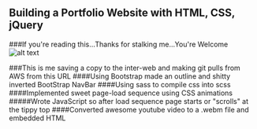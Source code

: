 ## Building a Portfolio Website with HTML, CSS, jQuery
###If you're reading this...Thanks for stalking me...You're Welcome
![alt text](img/ss.jpg "Description goes here")
<!--![My image](Willyb15.github.com/photo-gallery/Images/image1.jpg)-->
###This is me saving a copy to the inter-web and making git pulls from AWS from this URL
####Using Bootstrap made an outline and shitty inverted BootStrap NavBar
####Using sass to compile css into scss
####Implemented sweet page-load sequence using CSS animations
#####Wrote JavaScript so after load sequence page starts or "scrolls" at the tippy top
####Converted awesome youtube video to a .webm file and embedded HTML
